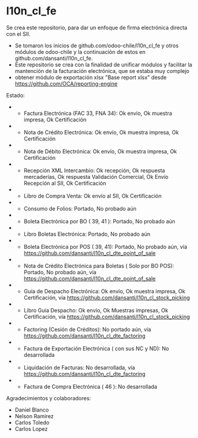 # l10n_cl_fe
Se crea este repositorio, para dar un enfoque de firma electrónica directa con el SII.

 - Se tomaron los inicios de github.com/odoo-chile/l10n_cl_fe y otros módulos de odoo-chile y la continuación de estos en github.com/dansanti/l10n_cl_fe.
 - Este repositorio se crea con la finalidad de unificar módulos y facilitar la mantención de la facturación electrónica, que se estaba muy complejo
 - obtener módulo de exportación xlsx "Base report xlsx" desde https://github.com/OCA/reporting-engine

 Estado:
 - - Factura Electrónica (FAC 33, FNA 34): Ok envío, Ok muestra impresa, Ok Certificación
 - - Nota de Crédito Electrónica: Ok envío, Ok muestra impresa, Ok Certificación
 - - Nota de Débito Electrónica: Ok envío, Ok muestra impresa, Ok Certificación
 - - Recepción XML Intercambio: Ok recepción, Ok respuesta mercaderías, Ok respuesta Validación Comercial, Ok Envío Recepción al SII, Ok Certificación
 - - Libro de Compra Venta: Ok envío al SII, Ok Certificación
 - - Consumo de Folios: Portado, No probado aún
 - - Boleta Electrónica por BO ( 39, 41 ): Portado, No probado aún
 - - Libro Boletas Electrónica: Portado, No probado aún
 - - Boleta Electrónica por POS ( 39, 41): Portado, No probado aún, vía https://github.com/dansanti/l10n_cl_dte_point_of_sale
 - - Nota de Crédito Electrónica para Boletas ( Solo por BO POS): Portado, No probado aún, vía https://github.com/dansanti/l10n_cl_dte_point_of_sale
 - - Guía de Despacho Electrónica: Ok envío, Ok muestra impresa, Ok Certificación, vía https://github.com/dansanti/l10n_cl_stock_picking
 - - Libro Guía Despacho: Ok envío, Ok Muestras impresas, Ok Certificación, vía https://github.com/dansanti/l10n_cl_stock_picking
 - - Factoring (Cesión de Créditos): No portado aún, vía https://github.com/dansanti/l10n_cl_dte_factoring
 - - Factura de Exportación Electrónica ( con sus NC y ND): No desarrollada
 - - Liquidación de Facturas: No desarrollada, vía https://github.com/dansanti/l10n_cl_dte_factoring
 - - Factura de Compra Electrónica ( 46 ): No desarrollada


 Agradecimientos y colaboradores:

 - Daniel Blanco
 - Nelson Ramirez
 - Carlos Toledo
 - Carlos Lopez
